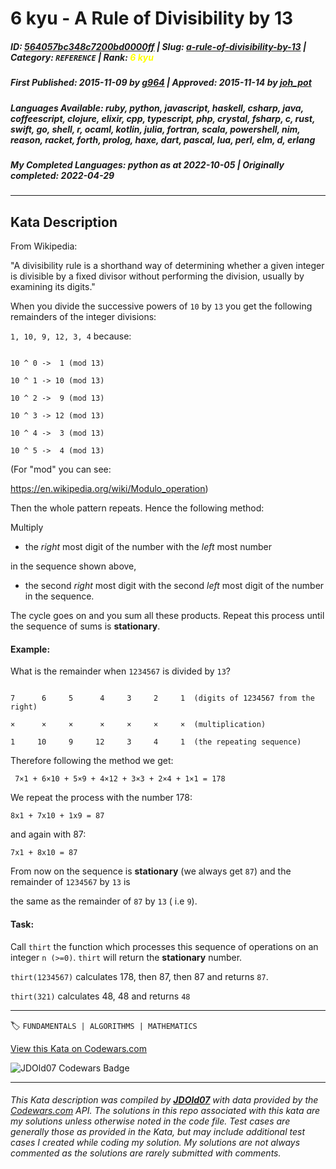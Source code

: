 # 6 kyu - A Rule of Divisibility by 13

##### **ID**: [564057bc348c7200bd0000ff](https://www.codewars.com/kata/564057bc348c7200bd0000ff) | **Slug**: [a-rule-of-divisibility-by-13](https://www.codewars.com/kata/564057bc348c7200bd0000ff) | **Category**: `REFERENCE` | **Rank**: <span style="color:yellow">6 kyu</span>

##### **First Published**: 2015-11-09 ***by*** [g964](https://www.codewars.com/users/g964) | **Approved**: 2015-11-14 ***by*** [joh_pot](https://www.codewars.com/users/joh_pot)

##### **Languages Available**: ruby, python, javascript, haskell, csharp, java, coffeescript, clojure, elixir, cpp, typescript, php, crystal, fsharp, c, rust, swift, go, shell, r, ocaml, kotlin, julia, fortran, scala, powershell, nim, reason, racket, forth, prolog, haxe, dart, pascal, lua, perl, elm, d, erlang

##### **My Completed Languages**: python ***as at*** 2022-10-05 | **Originally completed**: 2022-04-29

---

## Kata Description


From Wikipedia:



"A divisibility rule is a shorthand way of determining whether a given integer is divisible by a fixed divisor without performing the division, usually by examining its digits."



When you divide the successive powers of `10` by `13` you get the following remainders of the integer divisions:  



`1, 10, 9, 12, 3, 4` because:



```

10 ^ 0 ->  1 (mod 13)

10 ^ 1 -> 10 (mod 13)

10 ^ 2 ->  9 (mod 13)

10 ^ 3 -> 12 (mod 13)

10 ^ 4 ->  3 (mod 13)

10 ^ 5 ->  4 (mod 13)

```



(For "mod" you can see:

<https://en.wikipedia.org/wiki/Modulo_operation>)



Then the whole pattern repeats. Hence the following method:



Multiply 

- the *right* most digit of the number with the *left* most number 

in the sequence shown above, 

- the second *right* most digit with the second *left* most digit of the number in the sequence. 



The cycle goes on and you sum all these products. Repeat this process until the sequence of sums is **stationary**.



#### Example:

What is the remainder when `1234567` is divided by `13`?

```

7      6     5      4     3     2     1  (digits of 1234567 from the right)

×      ×     ×      ×     ×     ×     ×  (multiplication)

1     10     9     12     3     4     1  (the repeating sequence)

```

Therefore following the method we get:



``` 7×1 + 6×10 + 5×9 + 4×12 + 3×3 + 2×4 + 1×1 = 178``` 



We repeat the process with the number 178:



`8x1 + 7x10 + 1x9 = 87`



and again with 87:



`7x1 + 8x10 = 87`



From now on the sequence is **stationary** (we always get `87`) and the remainder of `1234567` by `13` is 

the same as the remainder of `87` by `13` ( i.e `9`).



#### Task:



Call `thirt` the function which processes this sequence of operations on an integer `n (>=0)`. `thirt` will return the **stationary** number.



`thirt(1234567)` calculates 178, then 87, then 87 and returns `87`.



`thirt(321)` calculates 48, 48 and returns `48`





---


🏷 `FUNDAMENTALS | ALGORITHMS | MATHEMATICS`


[View this Kata on Codewars.com](https://www.codewars.com/kata/564057bc348c7200bd0000ff)

![](https://www.codewars.com/users/jdold07/badges/large "JDOld07 Codewars Badge")

---

###### *This Kata description was compiled by [**JDOld07**](https://tpstech.dev) with data provided by the [Codewars.com](https://www.codewars.com) API.  The solutions in this repo associated with this kata are my solutions unless otherwise noted in the code file.  Test cases are generally those as provided in the Kata, but may include additional test cases I created while coding my solution.  My solutions are not always commented as the solutions are rarely submitted with comments.*
